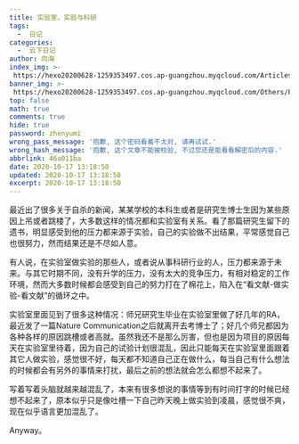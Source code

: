 ```yaml
---
title: 实验室，实验与科研
tags:
  -  日记
categories:
  -  云下日记
author: 向海
index_img: >-
 https://hexo20200628-1259353497.cos.ap-guangzhou.myqcloud.com/Articles/Diary/Diary.png
banner_img: >-
 https://hexo20200628-1259353497.cos.ap-guangzhou.myqcloud.com/Others/Fluid/post/post2.jpg
top: false
math: true
comments: true
hide: true
password: zhenyumi
wrong_pass_message: '抱歉, 这个密码看着不太对, 请再试试.'
wrong_hash_message: '抱歉, 这个文章不能被校验, 不过您还是能看看解密后的内容.'
abbrlink: 46a011ba
date: 2020-10-17 13:18:50
updated: 2020-10-17 13:18:50
excerpt: 2020-10-17 13:18:50
---
```


最近出了很多关于自杀的新闻，某某学校的本科生或者是研究生博士生因为某些原因上吊或者跳楼了，大多数这样的情况都和实验室有关系。看了那篇研究生留下的遗书，明显感受到他的压力都来源于实验，自己的实验做不出结果，平常感觉自己也很努力，然而结果还是不尽如人意。

有人说，在实验室做实验的那些人，或者说从事科研行业的人，压力都来源于未来。与其它时期不同，没有升学的压力，没有太大的竞争压力，有相对稳定的工作环境，然而大多数时候都会感受到自己的努力打在了棉花上，陷入在“看文献-做实验-看文献”的循环之中。

实验室里面见到了很多这种情况：师兄研究生毕业在实验室里做了好几年的RA，最近发了一篇Nature Communication之后就离开去考博士了；好几个师兄都因为各种各样的原因跳槽或者高就。虽然我还不是那么厉害，但也是因为项目的原因每天在实验室里待着，因为自己的试验计划很混乱，因此只能每天在实验室里面跟着其它人做实验，感觉很不好，每天都不知道自己正在做什么，每当自己有什么想法的时候都会有另外的事情来打扰，最后之前的想法就会怎么都想不起来了。

写着写着头脑就越来越混乱了，本来有很多想说的事情等到有时间打字的时候已经想不起来了，原本似乎只是像吐槽一下自己昨天晚上做实验到凌晨，感觉很不爽，现在似乎语言更加混乱了。

Anyway。